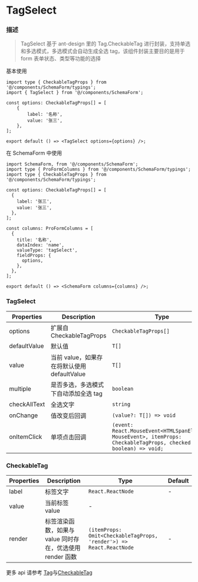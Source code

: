 # TagSelect

### 描述

> TagSelect 基于 ant-design 里的 Tag.CheckableTag 进行封装，支持单选和多选模式，多选模式会自动生成全选 tag，该组件封装主要目的是用于 form 表单状态、类型等功能的选择

基本使用

```tsx | pure
import type { CheckableTagProps } from '@/components/SchemaForm/typings';
import { TagSelect } from '@/components/SchemaForm';

const options: CheckableTagProps[] = [
	{
		label: '名称',
		value: '张三',
	},
];

export default () => <TagSelect options={options} />;
```

在 SchemaForm 中使用

```tsx | pure
import SchemaForm, from '@/components/SchemaForm';
import type { ProFormColumns } from '@/components/SchemaForm/typings';
import type { CheckableTagProps } from '@/components/SchemaForm/typings';

const options: CheckableTagProps[] = [
  {
    label: '张三',
    value: '张三',
  },
];

const columns: ProFormColumns = [
  {
    title: '名称',
    dataIndex: 'name',
    valueType: 'tagSelect',
    fieldProps: {
      options,
    },
  },
];

export default () => <SchemaForm columns={columns} />;
```

### TagSelect

| Properties | Description | Type | Default |
| --- | --- | --- | --- |
| options | 扩展自 CheckableTagProps | `CheckableTagProps[]` | - |
| defaultValue | 默认值 | `T[]` | - |
| value | 当前 value，如果存在将默认使用 defaultValue | `T[]` | - |
| multiple | 是否多选，多选模式下自动添加全选 tag | `boolean` | true |
| checkAllText | 全选文字 | `string` | 全部 |
| onChange | 值改变后回调 | `(value?: T[]) => void` | - |
| onItemClick | 单项点击回调 | `(event: React.MouseEvent<HTMLSpanElement, MouseEvent>, itemProps: CheckableTagProps, checked: boolean) => void;` | - |

### CheckableTag

| Properties | Description | Type | Default |
| --- | --- | --- | --- |
| label | 标签文字 | `React.ReactNode` | - |
| value | 当前标签 value | - |
| render | 标签渲染函数，如果与 value 同时存在，优选使用 render 函数 | `(itemProps: Omit<CheckableTagProps, 'render'>) => React.ReactNode` | - |

更多 api 请参考 [Tag](https://ant.design/components/tag-cn/#Tag)与[CheckableTag](https://ant.design/components/tag-cn/#Tag.CheckableTag)

